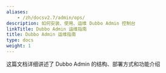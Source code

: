 ```yaml
---
aliases:
    - /zh/docsv2.7/admin/ops/
description: 如何安装、使用、运维 Dubbo Admin 控制台
linkTitle: Dubbo Admin 运维指南
title: Dubbo Admin 运维指南
type: docs
weight: 1
---
```




这篇文档详细讲述了 Dubbo Admin 的结构、部署方式和功能介绍